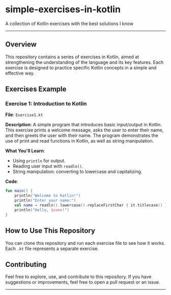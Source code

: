 # simple-exercises-in-kotlin
A collection of Kotlin exercises with the best solutions I know

---

## Overview
This repository contains a series of exercises in Kotlin, aimed at strengthening the understanding of the language and its key features. Each exercise is designed to practice specific Kotlin concepts in a simple and effective way.

## Exercises Example

### Exercise 1: Introduction to Kotlin
**File**: `Exercise1.kt`

**Description**:
A simple program that introduces basic input/output in Kotlin. This exercise prints a welcome message, asks the user to enter their name, and then greets the user with their name. The program demonstrates the use of print and read functions in Kotlin, as well as string manipulation.

**What You'll Learn**:
- Using `println` for output.
- Reading user input with `readln()`.
- String manipulation: converting to lowercase and capitalizing.

**Code**:
```kotlin
fun main() {
    println("Welcome to Kotlin!")
    println("Enter your name:")
    val name = readln().lowercase().replaceFirstChar { it.titlecase() }
    println("Hello, $name!")
}
```

## How to Use This Repository
You can clone this repository and run each exercise file to see how it works. Each `.kt` file represents a separate exercise.

## Contributing
Feel free to explore, use, and contribute to this repository. If you have suggestions or improvements, feel free to open a pull request or an issue.

---